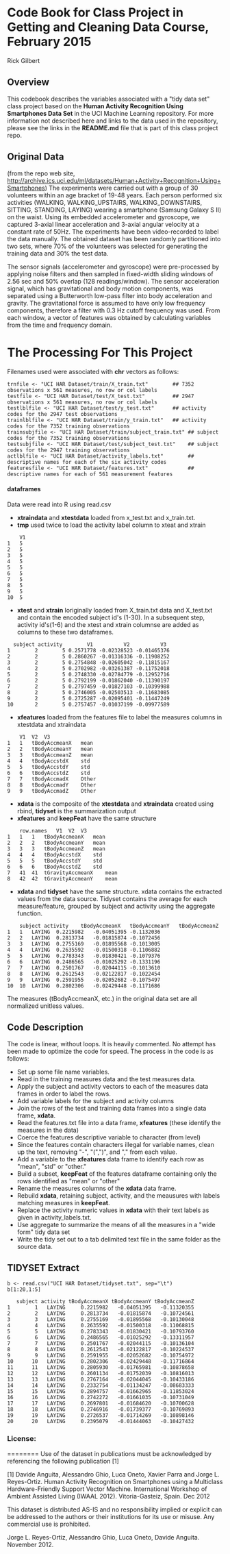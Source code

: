 # Code Book for Class Project in Getting and Cleaning Data Course, February 2015
Rick Gilbert

## Overview
This codebook describes the variables associated with a "tidy data set" class project based on the **Human Activity Recognition Using Smartphones Data Set** in the UCI Machine Learning repository.  For more information not described here and links to the data used in the repository,  please see the links in the **README.md** file that is part of this class project repo.

## Original Data 
(from the repo web site, http://archive.ics.uci.edu/ml/datasets/Human+Activity+Recognition+Using+Smartphones)
The experiments were carried out with a group of 30 volunteers within an age bracket of 19-48 years. Each person performed six activities (WALKING, WALKING_UPSTAIRS, WALKING_DOWNSTAIRS, SITTING, STANDING, LAYING) wearing a smartphone (Samsung Galaxy S II) on the waist. Using its embedded accelerometer and gyroscope, we captured 3-axial linear acceleration and 3-axial angular velocity at a constant rate of 50Hz. The experiments have been video-recorded to label the data manually. The obtained dataset has been randomly partitioned into two sets, where 70% of the volunteers was selected for generating the training data and 30% the test data. 

The sensor signals (accelerometer and gyroscope) were pre-processed by applying noise filters and then sampled in fixed-width sliding windows of 2.56 sec and 50% overlap (128 readings/window). The sensor acceleration signal, which has gravitational and body motion components, was separated using a Butterworth low-pass filter into body acceleration and gravity. The gravitational force is assumed to have only low frequency components, therefore a filter with 0.3 Hz cutoff frequency was used. From each window, a vector of features was obtained by calculating variables from the time and frequency domain.

# The Processing For This Project
Filenames used were associated with **chr** vectors as follows:
```
trnfile <- "UCI HAR Dataset/train/X_train.txt"        ## 7352 observations x 561 measures, no row or col labels
testfile <- "UCI HAR Dataset/test/X_test.txt"         ## 2947 observations x 561 measures, no row or col labels
testlblfile <- "UCI HAR Dataset/test/y_test.txt"      ## activity codes for the 2947 test observations
trainlblfile <- "UCI HAR Dataset/train/y_train.txt"   ## activity codes for the 7352 training observations
trainsubjfile <- "UCI HAR Dataset/train/subject_train.txt" ## subject codes for the 7352 training observations
testsubjfile <- "UCI HAR Dataset/test/subject_test.txt"    ## subject codes for the 2947 training observations
actlblfile <- "UCI HAR Dataset/activity_labels.txt"        ## descriptive names for each of the six activity codes
featuresfile <- "UCI HAR Dataset/features.txt"             ## descriptive names for each of 561 measurement features
```

#### dataframes
Data were read into R using read.csv
- **xtraindata** and  **xtestdata**  loaded from x_test.txt and x_train.txt.  
- **tmp**                used twice to load the activity label column to xteat and xtrain
```
 	V1
1	5
2	5
3	5
4	5
5	5
6	5
7	5
8	5
9	5
10	5
```
- **xtest** and **xtrain**  loriginally loaded from X_train.txt data and X_test.txt and contain the encoded subject id's (1-30).  In a subsequent step, activity id's(1-6) and the xtest and xtrain columnse are added as columns to these two dataframes. 
```
  subject activity        V1          V2          V3
1        2        5 0.2571778 -0.02328523 -0.01465376
2        2        5 0.2860267 -0.01316336 -0.11908252
3        2        5 0.2754848 -0.02605042 -0.11815167
4        2        5 0.2702982 -0.03261387 -0.11752018
5        2        5 0.2748330 -0.02784779 -0.12952716
6        2        5 0.2792199 -0.01862040 -0.11390197
7        2        5 0.2797459 -0.01827103 -0.10399988
8        2        5 0.2746005 -0.02503513 -0.11683085
9        2        5 0.2725287 -0.02095401 -0.11447249
10       2        5 0.2757457 -0.01037199 -0.09977589
```
- **xfeatures**    loaded from the features file to label the measures columns in xtestdata and xtraindata
```
 	V1	V2	V3
1	1	tBodyAccmeanX	mean
2	2	tBodyAccmeanY	mean
3	3	tBodyAccmeanZ	mean
4	4	tBodyAccstdX	std
5	5	tBodyAccstdY	std
6	6	tBodyAccstdZ	std
7	7	tBodyAccmadX	Other
8	8	tBodyAccmadY	Other
9	9	tBodyAccmadZ	Other
```

- **xdata** is the composite of the **xtestdata** and **xtraindata** created using rbind, **tidyset** is the summarization output
- **xfeatures** and **keepFeat** have the same structure
```
 	row.names	V1	V2	V3
1	1	1	tBodyAccmeanX	mean
2	2	2	tBodyAccmeanY	mean
3	3	3	tBodyAccmeanZ	mean
4	4	4	tBodyAccstdX	std
5	5	5	tBodyAccstdY	std
6	6	6	tBodyAccstdZ	std
7	41	41	tGravityAccmeanX	mean
8	42	42	tGravityAccmeanY	mean
```
- **xdata** and **tidyset** have the same structure.  xdata contains the extracted values from the data source.  Tidyset contains the average for each measure/feature, grouped by subject and activity using the aggregate function.
```
 	subject	activity	tBodyAccmeanX	tBodyAccmeanY	tBodyAccmeanZ
1	1	LAYING	0.2215982	-0.04051395	-0.1132036
2	2	LAYING	0.2813734	-0.01815874	-0.1072456
3	3	LAYING	0.2755169	-0.01895568	-0.1013005
4	4	LAYING	0.2635592	-0.01500318	-0.1106882
5	5	LAYING	0.2783343	-0.01830421	-0.1079376
6	6	LAYING	0.2486565	-0.01025292	-0.1331196
7	7	LAYING	0.2501767	-0.02044115	-0.1013610
8	8	LAYING	0.2612543	-0.02122817	-0.1022454
9	9	LAYING	0.2591955	-0.02052682	-0.1075497
10	10	LAYING	0.2802306	-0.02429448	-0.1171686
```

The measures (tBodyAccmeanX, etc.) in the original data set are all normalized unitless values.

## Code Description
The code is linear, without loops.  It is heavily commented.  No attempt has been made to optimize the code for speed.  The process in the code is as follows:
- Set up some file name variables.
- Read in the training measures data and the test measures data.
- Apply the subject and activity vectors to each of the measures data frames in order to label the rows.
- Add variable labels for the subject and activity columns
- Join the rows of the test and training data frames into a single data frame, **xdata**.
- Read the features.txt file into a data frame, **xfeatures** (these identify the measures in the data)
- Coerce the features descriptive variable to character (from level) 
- Since the features contain characters illegal for variable names, clean up the text, removing "-", "(",")", and "," from each value.
- Add a variable to the **xfeatures** data frame to identify each row as "mean", "std" or "other."
- Build a subset, **keepFeat** of the features dataframe containing only the rows identified as "mean" or "other"
- Rename the measures columns of the **xdata** data frame.
- Rebuild **xdata**, retaining subject, activity, and the meausures with labels matching measures in **keepFeat**.
- Replace the activity numeric values in **xdata** with their text labels as given in activity_labels.txt.
- Use aggregate to summarize the means of all the measures in a "wide form" tidy data set
- Write the tidy set out to a tab delimited text file in the same folder as the source data. 

## TIDYSET Extract 
```
b <- read.csv("UCI HAR Dataset/tidyset.txt", sep="\t")
b[1:20,1:5]
```

```
   subject activity tBodyAccmeanX tBodyAccmeanY tBodyAccmeanZ
1        1   LAYING     0.2215982   -0.04051395   -0.11320355
2        2   LAYING     0.2813734   -0.01815874   -0.10724561
3        3   LAYING     0.2755169   -0.01895568   -0.10130048
4        4   LAYING     0.2635592   -0.01500318   -0.11068815
5        5   LAYING     0.2783343   -0.01830421   -0.10793760
6        6   LAYING     0.2486565   -0.01025292   -0.13311957
7        7   LAYING     0.2501767   -0.02044115   -0.10136104
8        8   LAYING     0.2612543   -0.02122817   -0.10224537
9        9   LAYING     0.2591955   -0.02052682   -0.10754972
10      10   LAYING     0.2802306   -0.02429448   -0.11716864
11      11   LAYING     0.2805930   -0.01765981   -0.10878658
12      12   LAYING     0.2601134   -0.01752039   -0.10816013
13      13   LAYING     0.2767164   -0.02044045   -0.10433186
14      14   LAYING     0.2332754   -0.01134247   -0.08683333
15      15   LAYING     0.2894757   -0.01662965   -0.11853024
16      16   LAYING     0.2742272   -0.01661035   -0.10731049
17      17   LAYING     0.2697801   -0.01684620   -0.10700628
18      18   LAYING     0.2746916   -0.01739377   -0.10769893
19      19   LAYING     0.2726537   -0.01714269   -0.10898146
20      20   LAYING     0.2395079   -0.01444063   -0.10427432
```
### License:
========
Use of the dataset in publications must be acknowledged by referencing the following publication [1] 

[1] Davide Anguita, Alessandro Ghio, Luca Oneto, Xavier Parra and Jorge L. Reyes-Ortiz. Human Activity Recognition on Smartphones using a Multiclass Hardware-Friendly Support Vector Machine. International Workshop of Ambient Assisted Living (IWAAL 2012). Vitoria-Gasteiz, Spain. Dec 2012

This dataset is distributed AS-IS and no responsibility implied or explicit can be addressed to the authors or their institutions for its use or misuse. Any commercial use is prohibited.

Jorge L. Reyes-Ortiz, Alessandro Ghio, Luca Oneto, Davide Anguita. November 2012.
